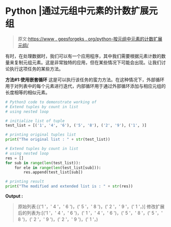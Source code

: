 # Python |通过元组中元素的计数扩展元组

> 原文:[https://www . geesforgeks . org/python-按元组中元素的计数扩展元组/](https://www.geeksforgeeks.org/python-extend-tuples-by-count-of-elements-in-tuple/)

有时，在处理数据时，我们可以有一个应用程序，其中我们需要根据元素计数的数量来复制元组元素。这是非常独特的应用，但在某些情况下可能会出现。让我们讨论执行这项任务的某些方法。

**方法#1:使用嵌套循环**
这是可以执行该任务的蛮力方法。在这种情况下，外部循环用于对列表中的每个元素进行迭代，内部循环用于通过外部循环添加与相应元组的长度相等的相似元素。

```py
# Python3 code to demonstrate working of
# Extend tuples by count in list
# using nested loop

# initialize list of tuple
test_list = [('1', '4', '6'), ('5', '8'), ('2', '9'), ('1', )]

# printing original tuples list
print("The original list : " + str(test_list))

# Extend tuples by count in list
# using nested loop
res = []
for sub in range(len(test_list)):
    for ele in range(len(test_list[sub])):
        res.append(test_list[sub])

# printing result
print("The modified and extended list is : " + str(res))
```

**Output :**

> 原始列表:[('1 '，' 4 '，' 6 ')，(' 5 '，' 8 ')，(' 2 '，' 9 '，(' 1 '，)]
> 修改扩展后的列表为:[('1 '，' 4 '，' 6 ')，(' 1 '，' 4 '，' 6 ')，(' 5 '，' 8 '，(' 5 '，' 8 ')，(' 2 '，' 9 ')，(' 2 '，' 9 ')，(' 1 '，)